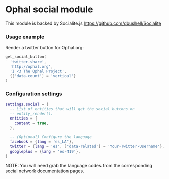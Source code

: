 Ophal social module
===================

This module is backed by Socialite.js https://github.com/dbushell/Socialite

### Usage example

Render a twitter button for Ophal.org:

```lua
get_social_button(
  'twitter-share',
  'http://ophal.org',
  'I <3 The Ophal Project',
  {['data-count'] = 'vertical'}
)
```

### Configuration settings

```lua
settings.social = {
  -- List of entities that will get the social buttons on
  -- entity_render().
  entities = {
    content = true,
  },

  -- (Optional) Configure the language
  facebook = {lang = 'es_LA'},
  twitter = {lang = 'es', ['data-related'] = 'Your-Twitter-Username'},
  googleplus = {lang = 'es-419'},
}
```

NOTE: You will need grab the language codes from the corresponding social
network documentation pages.

